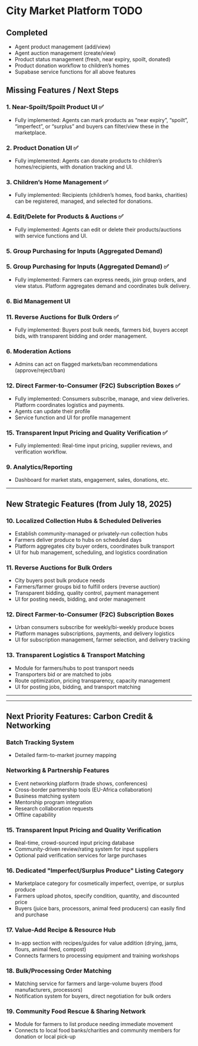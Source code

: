 # City Market Platform TODO

## Completed
- Agent product management (add/view)
- Agent auction management (create/view)
- Product status management (fresh, near expiry, spoilt, donated)
- Product donation workflow to children’s homes
- Supabase service functions for all above features

## Missing Features / Next Steps

### 1. Near-Spoilt/Spoilt Product UI ✅
- Fully implemented: Agents can mark products as “near expiry”, “spoilt”, “imperfect”, or “surplus” and buyers can filter/view these in the marketplace.

### 2. Product Donation UI ✅
- Fully implemented: Agents can donate products to children’s homes/recipients, with donation tracking and UI.

### 3. Children’s Home Management ✅
- Fully implemented: Recipients (children’s homes, food banks, charities) can be registered, managed, and selected for donations.

### 4. Edit/Delete for Products & Auctions ✅
- Fully implemented: Agents can edit or delete their products/auctions with service functions and UI.


### 5. Group Purchasing for Inputs (Aggregated Demand)
### 5. Group Purchasing for Inputs (Aggregated Demand) ✅
- Fully implemented: Farmers can express needs, join group orders, and view status. Platform aggregates demand and coordinates bulk delivery.

### 6. Bid Management UI
### 11. Reverse Auctions for Bulk Orders ✅
- Fully implemented: Buyers post bulk needs, farmers bid, buyers accept bids, with transparent bidding and order management.
### 6. Moderation Actions
- Admins can act on flagged markets/ban recommendations (approve/reject/ban)
### 12. Direct Farmer-to-Consumer (F2C) Subscription Boxes ✅
- Fully implemented: Consumers subscribe, manage, and view deliveries. Platform coordinates logistics and payments.
- Agents can update their profile
- Service function and UI for profile management
### 15. Transparent Input Pricing and Quality Verification ✅
- Fully implemented: Real-time input pricing, supplier reviews, and verification workflow.

### 9. Analytics/Reporting
- Dashboard for market stats, engagement, sales, donations, etc.

---

## New Strategic Features (from July 18, 2025)

### 10. Localized Collection Hubs & Scheduled Deliveries
- Establish community-managed or privately-run collection hubs
- Farmers deliver produce to hubs on scheduled days
- Platform aggregates city buyer orders, coordinates bulk transport
- UI for hub management, scheduling, and logistics coordination

### 11. Reverse Auctions for Bulk Orders
- City buyers post bulk produce needs
- Farmers/farmer groups bid to fulfill orders (reverse auction)
- Transparent bidding, quality control, payment management
- UI for posting needs, bidding, and order management

### 12. Direct Farmer-to-Consumer (F2C) Subscription Boxes
- Urban consumers subscribe for weekly/bi-weekly produce boxes
- Platform manages subscriptions, payments, and delivery logistics
- UI for subscription management, farmer selection, and delivery tracking

### 13. Transparent Logistics & Transport Matching
- Module for farmers/hubs to post transport needs
- Transporters bid or are matched to jobs
- Route optimization, pricing transparency, capacity management
- UI for posting jobs, bidding, and transport matching

---


---

## Next Priority Features: Carbon Credit & Networking

### Batch Tracking System
- Detailed farm-to-market journey mapping

### Networking & Partnership Features
- Event networking platform (trade shows, conferences)
- Cross-border partnership tools (EU-Africa collaboration)
- Business matching system
- Mentorship program integration
- Research collaboration requests
- Offline capability

### 15. Transparent Input Pricing and Quality Verification
- Real-time, crowd-sourced input pricing database
- Community-driven review/rating system for input suppliers
- Optional paid verification services for large purchases

### 16. Dedicated "Imperfect/Surplus Produce" Listing Category
- Marketplace category for cosmetically imperfect, overripe, or surplus produce
- Farmers upload photos, specify condition, quantity, and discounted price
- Buyers (juice bars, processors, animal feed producers) can easily find and purchase

### 17. Value-Add Recipe & Resource Hub
- In-app section with recipes/guides for value addition (drying, jams, flours, animal feed, compost)
- Connects farmers to processing equipment and training workshops

### 18. Bulk/Processing Order Matching
- Matching service for farmers and large-volume buyers (food manufacturers, processors)
- Notification system for buyers, direct negotiation for bulk orders

### 19. Community Food Rescue & Sharing Network
- Module for farmers to list produce needing immediate movement
- Connects to local food banks/charities and community members for donation or local pick-up
